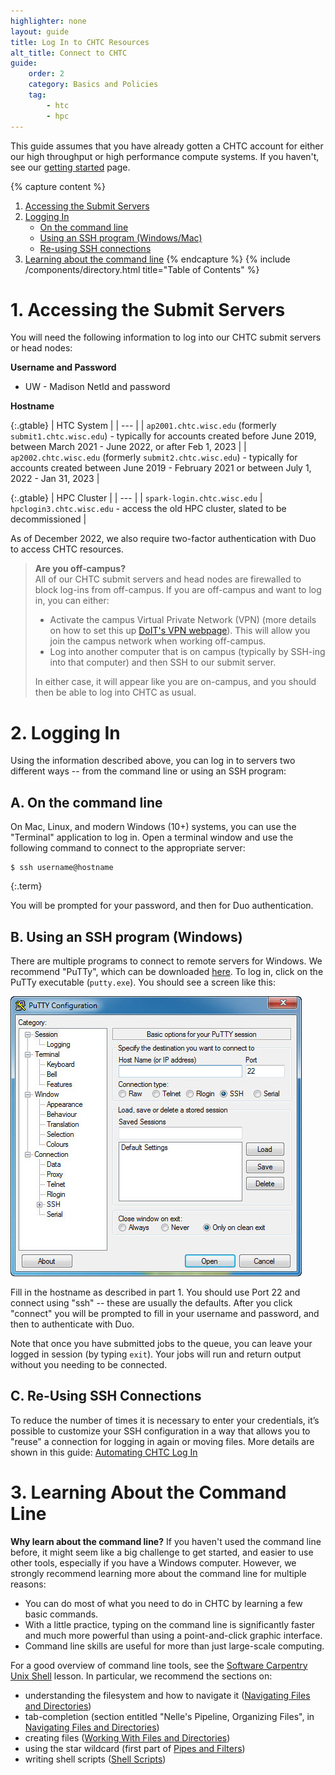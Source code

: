 ```yaml
---
highlighter: none
layout: guide
title: Log In to CHTC Resources
alt_title: Connect to CHTC
guide:
    order: 2
    category: Basics and Policies
    tag:
        - htc
        - hpc
---
```


This guide assumes
that you have already gotten a CHTC account for either our high
throughput or high performance compute systems. If you haven\'t, see our
[getting started](get-started.html) page.

{% capture content %}
1.  [Accessing the Submit Servers](#access)
2.  [Logging In](#login)
    -   [On the command line](#login-ssh)
    -   [Using an SSH program (Windows/Mac)](#login-putty)
    -   [Re-using SSH connections](#c-re-using-ssh-connections)
3.  [Learning about the command line](#learn)
{% endcapture %}
{% include /components/directory.html title="Table of Contents" %}

<a name="access"></a>

**1. Accessing the Submit Servers**
===============================

You will need the following information to log into our CHTC submit
servers or head nodes:

**Username and Password**

- UW - Madison NetId and password

**Hostname**

  {:.gtable}
  | HTC System |
  | --- |
  | `ap2001.chtc.wisc.edu` (formerly `submit1.chtc.wisc.edu`) - typically for accounts created before June 2019, between March 2021 - June 2022, or after Feb 1, 2023 |
  | `ap2002.chtc.wisc.edu` (formerly `submit2.chtc.wisc.edu`) - typically for accounts created between June 2019 - February 2021 or between July 1, 2022 - Jan 31, 2023 |

  {:.gtable}
  | HPC Cluster |
  | --- |
  | `spark-login.chtc.wisc.edu`
  | `hpclogin3.chtc.wisc.edu` - access the old HPC cluster, slated to be decommissioned |

As of December 2022, we also require two-factor authentication with Duo to 
access CHTC resources. 

> **Are you off-campus?**\
> All of our CHTC submit servers and head nodes are firewalled to block
> log-ins from off-campus. If you are off-campus and want to log in, you
> can either:
>
> -   Activate the campus Virtual Private Network (VPN) (more details on how to set this up
>     [DoIT's VPN webpage](https://it.wisc.edu/services/wiscvpn/)). This will allow you join the campus network when working off-campus. 
> -   Log into another computer that is on campus (typically by SSH-ing into that computer) and then SSH to our submit server. 
>
> In either case, it will appear like you are on-campus, and you should
> then be able to log into CHTC as usual.

<a name="login"></a>

**2. Logging In**
=============

Using the information described above, you can log in to servers two
different ways \-- from the command line or using an SSH program:


<a name="login-ssh"></a>

A. On the command line
----------------------------------

On Mac, Linux, and modern Windows (10+) systems, you can use the \"Terminal\" application to
log in. Open a terminal window and use the following command to connect
to the appropriate server:

``` 
$ ssh username@hostname
```
{:.term}

You will be prompted for your password, and then for Duo 
authentication. 

<a name="login-putty"></a>

B. Using an SSH program (Windows)
---------------------------------

There are multiple programs to connect to remote servers for Windows. We
recommend \"PuTTy\", which can be downloaded
[here](https://www.chiark.greenend.org.uk/~sgtatham/putty/latest.html).
To log in, click on the PuTTy executable (`putty.exe`). You should see a
screen like this:

![](/images/putty-7.jpeg)

Fill in the hostname as described in part 1. You should use Port 22 and
connect using \"ssh\" \-- these are usually the defaults. After you
click \"connect\" you will be prompted to fill in your username and
password, and then to authenticate with Duo. 

Note that once you have submitted jobs to the queue, you can leave your
logged in session (by typing `exit`). Your jobs will run and return
output without you needing to be connected.

<!-- <a name="ssh-keys"></a>

C. Logging in automatically
---------------------------

Tired of typing your password everytime you log in? It\'s possible to
set up a file on your local computer called an ssh key, that allows you
to log into CHTC and transfer files without entering your password. [See
this guide](http://www.howtogeek.com/66776/how-to-remotely-copy-files-over-ssh-without-entering-your-password/)
for instructions on how to do this, starting at the section titled
**\"SSH and SCP Without Passwords\"**. -->


C. Re-Using SSH Connections
---------------------------

To reduce the number of times it is necessary to enter your credentials, it’s 
possible to customize your SSH configuration in a way that allows you to "reuse" 
a connection for logging in again or moving files. More details are shown 
in this guide: [Automating CHTC Log In](/uw-research-computing/configure-ssh.html)


<a name="learn"></a>

**3. Learning About the Command Line**
==================================

**Why learn about the command line?** If you haven\'t used the command
line before, it might seem like a big challenge to get started, and
easier to use other tools, especially if you have a Windows computer.
However, we strongly recommend learning more about the command line for
multiple reasons:

-   You can do most of what you need to do in CHTC by learning a few
    basic commands.
-   With a little practice, typing on the command line is significantly
    faster and much more powerful than using a point-and-click graphic
    interface.
-   Command line skills are useful for more than just large-scale
    computing.

For a good overview of command line tools, see the [Software Carpentry
Unix Shell](http://swcarpentry.github.io/shell-novice/) lesson. In
particular, we recommend the sections on:

-   understanding the filesystem and how to navigate it ([Navigating
    Files and Directories](https://swcarpentry.github.io/shell-novice/02-filedir.html))
-   tab-completion (section entitled \"Nelle\'s Pipeline, Organizing
    Files\", in [Navigating Files and
    Directories](https://swcarpentry.github.io/shell-novice/02-filedir.html))
-   creating files ([Working With Files and
    Directories](https://swcarpentry.github.io/shell-novice/03-create.html))
-   using the star wildcard (first part of [Pipes and
    Filters](https://swcarpentry.github.io/shell-novice/04-pipefilter.html))
-   writing shell scripts ([Shell
    Scripts](https://swcarpentry.github.io/shell-novice/06-script.html))

